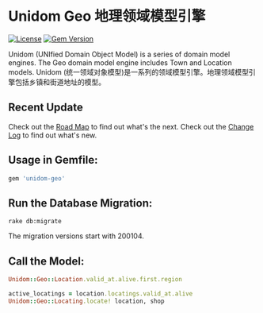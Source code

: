 # Unidom Geo 地理领域模型引擎

[![License](https://img.shields.io/badge/license-MIT-green.svg)](http://opensource.org/licenses/MIT)
[![Gem Version](https://badge.fury.io/rb/unidom-geo.svg)](https://badge.fury.io/rb/unidom-geo)

Unidom (UNIfied Domain Object Model) is a series of domain model engines. The Geo domain model engine includes Town and Location models.
Unidom (统一领域对象模型)是一系列的领域模型引擎。地理领域模型引擎包括乡镇和街道地址的模型。

## Recent Update
Check out the [Road Map](ROADMAP.md) to find out what's the next.
Check out the [Change Log](CHANGELOG.md) to find out what's new.

## Usage in Gemfile:
```ruby
gem 'unidom-geo'
```

## Run the Database Migration:
```shell
rake db:migrate
```
The migration versions start with 200104.

## Call the Model:
```ruby
Unidom::Geo::Location.valid_at.alive.first.region

active_locatings = location.locatings.valid_at.alive
Unidom::Geo::Locating.locate! location, shop
```
